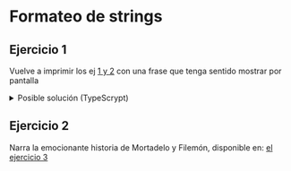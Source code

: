 # Formateo de strings

## Ejercicio 1

Vuelve a imprimir los ej [1 y 2](002%20Variables%20y%20constantes.md) con una frase que tenga sentido mostrar por pantalla

<details>
<summary>Posible solución (TypeScrypt)</summary>

```typescript
let nombre = "Elisabeth"
let edad = 27

let mensajeEj1 = `Hola ${nombre}, encantado de saludarte`
let mensajeEj2 = `Hola, soy ${nombre} y tengo ${edad} años`

console.log(`${mensajeEj1}\n${mensajeEj2}`)
```

</details>

## Ejercicio 2

Narra la emocionante historia de Mortadelo y Filemón, disponible en: [el ejercicio 3](002%20Variables%20y%20constantes.md)